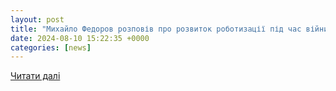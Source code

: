 ```yaml
---
layout: post
title: "Михайло Федоров розповів про розвиток роботизації під час війни в Україні — УНІАН"
date: 2024-08-10 15:22:35 +0000
categories: [news]
---
```


[Читати далі](https://www.unian.ua/weapons/mihaylo-fedorov-rozpoviv-pro-rozvitok-robotizaciji-pid-chas-viyni-v-ukrajini-12723759.html)
